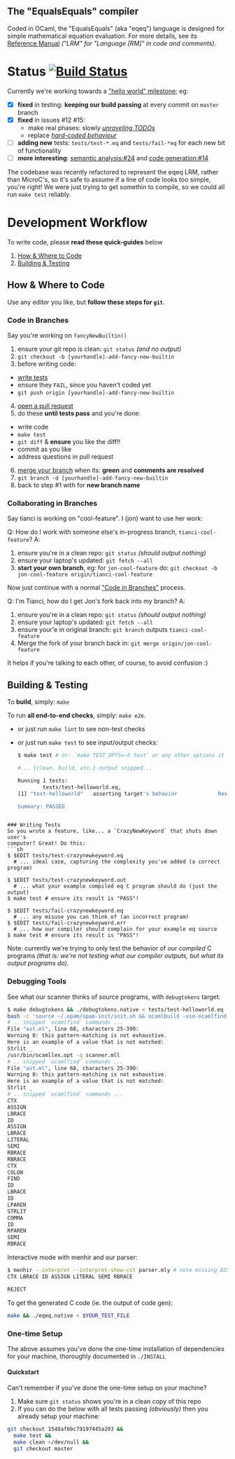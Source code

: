 The "EqualsEquals" compiler
-------------------

Coded in OCaml, the "EqualsEquals" (aka "eqeq") language is designed for simple
mathematical equation evaluation. For more details, see its [Reference
Manual](../notes/language-reference-manual.md)
_("LRM" for "Language [RM]" in code and comments)_.

# Status [![Build Status](https://travis-ci.org/rxie25/PLT2016Spring.png?branch=master)](https://travis-ci.org/rxie25/PLT2016Spring)

Currently we're working towards a ["hello world" milestone](https://github.com/rxie25/PLT2016Spring/milestones/Hello%20World); eg:

 - [x] **fixed** in testing: **keeping our build passing** at every commit on `master` branch
 - [x] **fixed** in issues #12 #15:
      - make real phases: slowly [_unraveling TODOs_](https://github.com/rxie25/PLT2016Spring/search?utf8=%E2%9C%93&q=TODO)
      - replace [_hard-coded behaviour_](https://github.com/rxie25/PLT2016Spring/blob/85e99570cd813398/src/codegen.ml#L14-L16)
 - [ ] **adding new** tests: `tests/test-*.eq` and `tests/fail-*eq` for each new bit of functionality
 - [ ] **more interesting**: [semantic analysis:#24](https://github.com/rxie25/PLT2016Spring/issues/24) and [code generation:#14](https://github.com/rxie25/PLT2016Spring/issues/14)

The codebase was recently refactored to represent the eqeq LRM, rather than
MicroC's, so it's safe to assume if a line of code looks too simple, you're
right! We were just trying to get somethin to compile, so we could all run `make
test` reliably.

# Development Workflow

To write code, please **read these quick-guides** below

1. [How & Where to Code](#how--where-to-code)
2. [Building & Testing](#building--testing)

## How & Where to Code

Use any editor you like, but **follow these steps for `git`**.

### Code in Branches

Say you're working on `fancyNewBuiltin()`

1. ensure your git repo is clean: `git status` _(and no output)_
2. `git checkout -b [yourhandle]-add-fancy-new-builtin`
3. before writing code:
  - [write tests](#writing-tests)
  - ensure they `FAIL`, since you haven't coded yet
  - `git push origin [yourhandle]-add-fancy-new-builtin`
4. [open a pull request](https://help.github.com/articles/creating-a-pull-request/)
5. do these **until tests pass** and you're done:
  - write code
  - `make test`
  - `git diff` & **ensure** you like the diff!!
  - commit as you like
  - address questions in pull request
6. [merge your branch](https://help.github.com/articles/merging-a-pull-request/)
  when its: **green** and **comments are resolved**
7. `git branch -d [yourhandle]-add-fancy-new-builtin`
8. back to step #1 with for **new branch name**

### Collaborating in Branches

Say tianci is working on "cool-feature". I (jon) want to use her work:

Q: How do I work with someone else's in-progress branch, `tianci-cool-feature`?
A:

1. ensure you're in a clean repo: `git status` _(should output nothing)_
2. ensure your laptop's updated: `git fetch --all`
3. **start your own branch**, eg: for `jon-cool-feature` do:
   `git checkout -b jon-cool-feature origin/tianci-cool-feature`

Now just continue with a normal ["Code in Branches"](#code-in-branches) process.

Q: I'm Tianci, how do I get Jon's fork back into my branch? A:

1. ensure you're in a clean repo: `git status` _(should output nothing)_
2. ensure your laptop's updated: `git fetch --all`
3. ensure your'e in original branch: `git branch` outputs  `tianci-cool-feature`
4. Merge the fork of your branch back in: `git merge origin/jon-cool-feature`

It helps if you're talking to each other, of course, to avoid confusion :)

## Building & Testing

To **build**, simply: `make`

To run **all end-to-end checks**, simply: `make e2e`.
- or just run `make lint` to see non-test checks
- or just run `make test` to see input/output checks:

  ```sh
  $ make test # or: `make TEST_OPTS=-h test` or any other options it takes

  #... {clean, build, etc.}-output snipped...

  Running 1 tests:
          tests/test-helloworld.eq,
  [1] "test-helloworld"   asserting target's behavior             Result: PASS

  Summary: PASSED

```

### Writing Tests
So you wrote a feature, like... a `CrazyNewKeyword` that shuts down user's
computer? Great! Do this:
```sh
$ $EDIT tests/test-crazynewkeyword.eq
  # ... ideal case, capturing the complexity you've added (a correct program)

$ $EDIT tests/test-crazynewkeyword.out
  # ... what your example compiled eq C program should do (just the output)
$ make test # ensure its result is "PASS"!

$ $EDIT tests/fail-crazynewkeyword.eq
  # ... any misuse you can think of (an incorrect program)
$ $EDIT tests/fail-crazynewkeyword.err
  # ... how our compiler should complain for your example eq source
$ make test # ensure its result is "PASS"!
```

Note: currently we're trying to only test the behavior of our *compiled* C
programs _(that is: we're not testing what our compiler outputs, but what its
output programs do)_.

### Debugging Tools
See what our scanner thinks of source programs, with `debugtokens` target:
```sh
$ make debugtokens && ./debugtokens.native < tests/test-helloworld.eq
bash -c 'source ~/.opam/opam-init/init.sh && ocamlbuild -use-ocamlfind ./debugtokens.native'
# .. snipped `ocamlfind` commands ...
File "ast.ml", line 68, characters 25-390:
Warning 8: this pattern-matching is not exhaustive.
Here is an example of a value that is not matched:
Strlit _
/usr/bin/ocamllex.opt -q scanner.mll
# .. snipped `ocamlfind` commands ...
File "ast.ml", line 68, characters 25-390:
Warning 8: this pattern-matching is not exhaustive.
Here is an example of a value that is not matched:
Strlit _
# .. snipped `ocamlfind` commands ...
CTX
ASSIGN
LBRACE
ID
ASSIGN
LBRACE
LITERAL
SEMI
RBRACE
RBRACE
CTX
COLON
FIND
ID
LBRACE
ID
LPAREN
STRLIT
COMMA
ID
RPAREN
SEMI
RBRACE
```

Interactive mode with menhir and our parser:
```sh
$ menhir --interpret --interpret-show-cst parser.mly # note missing ASSIGN
CTX LBRACE ID ASSIGN LITERAL SEMI RBRACE

REJECT
```

To get the generated C code (ie. the output of code gen):
```bash
make && ./eqeq.native < $YOUR_TEST_FILE
```

### One-time Setup

The above assumes you've done the one-time installation of dependencies for your
machine, thoroughly documented in `./INSTALL`

#### Quickstart

Can't remember if you've done the one-time setup on your machine?

1. Make sure `git status` shows you're in a clean copy of this repo
2. If you can do the below with all tests passing _(obviously)_ then you
  already setup your machine:
```bash
git checkout 1548af6bc79197445a203 &&
  make test &&
  make clean >/dev/null &&
  git checkout master
```
